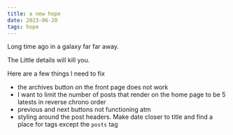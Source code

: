 ```yaml
---
title: a new hope
date: 2023-06-20
tags: hope
---
```


Long time ago in a galaxy far far away.

The Little details will kill you.

Here are a few things I need to fix

- the archives button on the front page does not work
- I want to limit the number of posts that render on the home page to be 5 latests in reverse chrono order
- previous and next buttons not functioning atm
- styling around the post headers. Make date closer to title and find a place for tags except the `posts` tag


